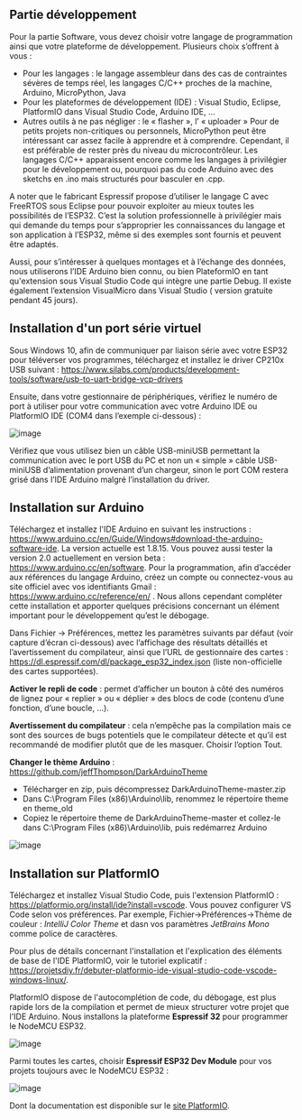 ## Partie développement
Pour la partie Software, vous devez choisir votre langage de programmation ainsi que votre plateforme de développement. Plusieurs choix s’offrent à vous :
* Pour les langages : le langage assembleur dans des cas de contraintes sévères de temps réel, les langages C/C++ proches de la machine, Arduino, MicroPython, Java
*	Pour les plateformes de développement (IDE) : Visual Studio, Eclipse, PlatformIO dans Visual Studio Code, Arduino IDE, …
*	Autres outils à ne pas négliger : le « flasher », l’ « uploader »
Pour de petits projets non-critiques ou personnels, MicroPython peut être intéressant car assez facile à apprendre et à comprendre. Cependant, il est préférable de rester près du niveau du microcontrôleur. Les langages C/C++ apparaissent encore comme les langages à privilégier pour le développement ou, pourquoi pas du code Arduino avec des sketchs en .ino mais structurés pour basculer en .cpp.

A noter que le fabricant Espressif propose d’utiliser le langage C avec FreeRTOS sous Eclipse pour pouvoir exploiter au mieux toutes les possibilités de l’ESP32. C’est la solution professionnelle à privilégier mais qui demande du temps pour s’approprier les connaissances du langage et son application à l’ESP32, même si des exemples sont fournis et peuvent être adaptés.

Aussi, pour s’intéresser à quelques montages et à l’échange des données, nous utiliserons l’IDE Arduino bien connu, ou bien PlateformIO en tant qu'extension sous Visual Studio Code qui intègre une partie Debug. Il existe également l’extension VisualMicro dans Visual Studio ( version gratuite pendant 45 jours).

## Installation d'un port série virtuel
Sous Windows 10, afin de communiquer par liaison série avec votre ESP32 pour téléverser vos programmes, téléchargez et installez le driver CP210x USB suivant :
https://www.silabs.com/products/development-tools/software/usb-to-uart-bridge-vcp-drivers 

Ensuite, dans votre gestionnaire de périphériques, vérifiez le numéro de port à utiliser pour votre communication avec votre Arduino IDE ou PlatformIO IDE (COM4 dans l’exemple ci-dessous) :

![image](https://user-images.githubusercontent.com/44494044/129469747-f1b302c6-2e21-4c1d-9393-0fc2b6b620bf.png)

Vérifiez que vous utilisez bien un câble USB-miniUSB permettant la communication avec le port USB du PC et non un « simple » câble USB-miniUSB d’alimentation provenant d’un chargeur, sinon le port COM restera grisé dans l’IDE Arduino malgré l’installation du driver.

## Installation sur Arduino

Téléchargez et installez l'IDE Arduino en suivant les instructions : https://www.arduino.cc/en/Guide/Windows#download-the-arduino-software-ide. La version actuelle est 1.8.15. Vous pouvez aussi tester la version 2.0 actuellement en version beta : https://www.arduino.cc/en/software.
Pour la programmation, afin d’accéder aux références du langage Arduino, créez un compte ou connectez-vous au site officiel avec vos identifiants Gmail : https://www.arduino.cc/reference/en/ . Nous allons cependant compléter cette installation et apporter quelques précisions concernant un élément important pour le développement qu’est le débogage.

Dans Fichier -> Préférences, mettez les paramètres suivants par défaut (voir capture d’écran ci-dessous) avec l’affichage des résultats détaillés et l’avertissement du compilateur, ainsi que l’URL de gestionnaire des cartes : https://dl.espressif.com/dl/package_esp32_index.json (liste non-officielle des cartes supportées).

**Activer le repli de code** : permet d’afficher un bouton à côté des numéros de lignez pour « replier » ou « déplier » des blocs de code (contenu d’une fonction, d’une boucle, …).

**Avertissement du compilateur** : cela n’empêche pas la compilation mais ce sont des sources de bugs potentiels que le compilateur détecte et qu’il est recommandé de modifier plutôt que de les masquer. Choisir l’option Tout.

**Changer le thème Arduino** : https://github.com/jeffThompson/DarkArduinoTheme 
- Télécharger en zip, puis décompressez DarkArduinoTheme-master.zip
- Dans C:\Program Files (x86)\Arduino\lib, renommez le répertoire theme en theme_old
- Copiez le répertoire theme de DarkArduinoTheme-master et collez-le dans C:\Program Files (x86)\Arduino\lib, puis redémarrez Arduino

![image](https://user-images.githubusercontent.com/44494044/129491592-c97fa6f1-f729-48ec-b5a1-ce879a163802.png)

## Installation sur PlatformIO
Téléchargez et installez Visual Studio Code, puis l'extension PlatformIO : https://platformio.org/install/ide?install=vscode. Vous pouvez configurer VS Code selon vos préférences. Par exemple, Fichier->Préférences->Thème de couleur : *IntelliJ Color Theme* et dasn vos paramètres *JetBrains Mono* comme police de caractères.

Pour plus de détails concernant l'installation et l'explication des éléments de base de l'IDE PlatformIO, voir le tutoriel explicatif : https://projetsdiy.fr/debuter-platformio-ide-visual-studio-code-vscode-windows-linux/.

PlatformIO dispose de l'autocomplétion de code, du débogage, est plus rapide lors de la compilation et permet de mieux structurer votre projet que l'IDE Arduino. Nous installons la plateforme **Espressif 32** pour programmer le NodeMCU ESP32.

![image](https://user-images.githubusercontent.com/44494044/129594248-e2b5f3d8-17ac-4701-a11d-7b588c0cd817.png)

Parmi toutes les cartes, choisir **Espressif ESP32 Dev Module** pour vos projets toujours avec le NodeMCU ESP32 :

![image](https://user-images.githubusercontent.com/44494044/129594959-72838f9b-a770-4992-ae8c-7c8ce66f45a7.png)

Dont la documentation est disponible sur le [site PlatformIO](https://docs.platformio.org/en/latest/boards/espressif32/esp32dev.html?utm_source=platformio&utm_medium=piohome).



